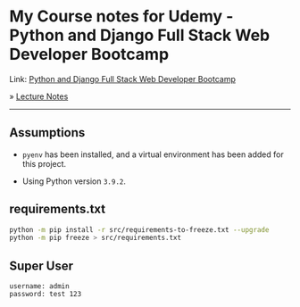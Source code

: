 # My Course notes for Udemy - Python and Django Full Stack Web Developer Bootcamp

Link: [Python and Django Full Stack Web Developer Bootcamp](https://www.udemy.com/course/python-and-django-full-stack-web-developer-bootcamp)

&raquo; [Lecture Notes](lecture_notes.md)

<hr>

## Assumptions

- `pyenv` has been installed, and a virtual environment has been added for this project.

- Using Python version `3.9.2`.


## requirements.txt

```bash
python -m pip install -r src/requirements-to-freeze.txt --upgrade
python -m pip freeze > src/requirements.txt
```
## Super User
```
username: admin
password: test 123
```
